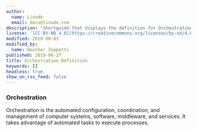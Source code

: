 ```yaml
---
author:
  name: Linode
  email: docs@linode.com
description: 'Shortguide that displays the definition for Orchestration.'
license: '[CC BY-ND 4.0](https://creativecommons.org/licenses/by-nd/4.0)'
modified: 2018-08-03
modified_by:
  name: Heather Zoppetti
published: 2019-06-27
title: Orchestration Definition
keywords: []
headless: true
show_on_rss_feed: false
---
```


### Orchestration

Orchestration is the automated configuration, coordination, and management of computer systems, software, middleware, and services. It takes advantage of automated tasks to execute processes.